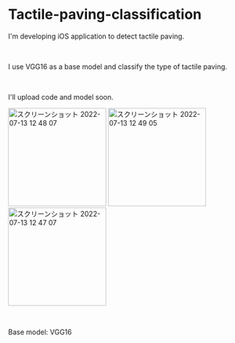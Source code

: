 # Tactile-paving-classification

I'm developing iOS application to detect tactile paving. 

<br>

I use VGG16 as a base model and classify the type of tactile paving.

<br>

I'll upload code and model soon.

<p>

<img width="200" alt="スクリーンショット 2022-07-13 12 48 07" src="https://user-images.githubusercontent.com/68373086/178646910-b631abd8-fccf-474a-bea3-fc44ca256e72.png">

<img width="200" alt="スクリーンショット 2022-07-13 12 49 05" src="https://user-images.githubusercontent.com/68373086/178646918-12d22437-8e77-4629-8596-e27b6a040b97.png">

<img width="200" alt="スクリーンショット 2022-07-13 12 47 07" src="https://user-images.githubusercontent.com/68373086/178646891-96059095-def7-44fd-ada1-1ca4b591926c.png">

<p>


<br>

Base model: VGG16
